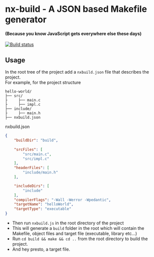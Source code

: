 # nx-build - A JSON based Makefile generator 
#### (Because you know JavaScript gets everywhere else these days)
[![Build status](https://ci.appveyor.com/api/projects/status/uwf9a5ik1wtjpjwm?svg=true)](https://ci.appveyor.com/project/DontBelieveMe/nx-build)

## Usage
In the root tree of the project add a `nxbuild.json` file that describes the project.  
For example, for the project structure
```
hello-world/
├── src/
├     ├── main.c
├     ├── impl.c
├── include/
├     ├── main.h
├── nxbuild.json
```
  
nxbuild.json
```json
{
    "buildDir": "build", 
 
    "srcFiles": [
        "src/main.c",
        "src/impl.c"
    ],
    "headerFiles": [
        "include/main.h"
    ],

    "includeDirs": [
        "include"
    ],
    "compilerFlags": "-Wall -Werror -Wpedantic",
    "targetName": "helloWorld",
    "targetType": "executable"
}
```
  - Then run `nxbuild.js` in the root directory of the project
  - This will generate a `build` folder in the root which will contain the Makefile, object files and target file (executable, library etc...)
  - Run `cd build && make && cd ..` from the root directory to build the project.
  - And hey presto, a target file.
